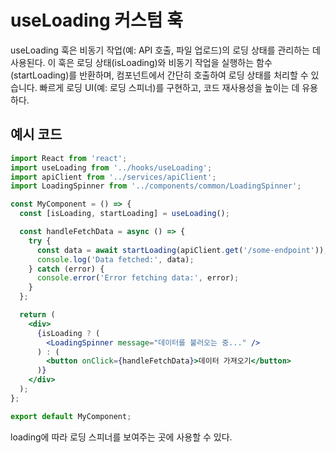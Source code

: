 # useLoading 커스텀 훅

useLoading 훅은 비동기 작업(예: API 호출, 파일 업로드)의 로딩 상태를 관리하는 데 사용된다.
이 훅은 로딩 상태(isLoading)와 비동기 작업을 실행하는 함수(startLoading)를 반환하며, 컴포넌트에서 간단히 호출하여 로딩 상태를 처리할 수 있습니다.
빠르게 로딩 UI(예: 로딩 스피너)를 구현하고, 코드 재사용성을 높이는 데 유용하다.

## 예시 코드

```jsx
import React from 'react';
import useLoading from '../hooks/useLoading';
import apiClient from '../services/apiClient';
import LoadingSpinner from '../components/common/LoadingSpinner';

const MyComponent = () => {
  const [isLoading, startLoading] = useLoading();

  const handleFetchData = async () => {
    try {
      const data = await startLoading(apiClient.get('/some-endpoint'));
      console.log('Data fetched:', data);
    } catch (error) {
      console.error('Error fetching data:', error);
    }
  };

  return (
    <div>
      {isLoading ? (
        <LoadingSpinner message="데이터를 불러오는 중..." />
      ) : (
        <button onClick={handleFetchData}>데이터 가져오기</button>
      )}
    </div>
  );
};

export default MyComponent;
```

loading에 따라 로딩 스피너를 보여주는 곳에 사용할 수 있다.

